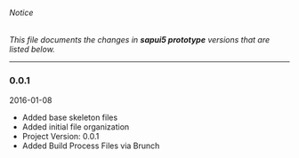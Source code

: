 ###### Notice ######

*This file documents the changes in **sapui5 prototype** versions that are listed below.*

* * *

### 0.0.1 ###

2016-01-08

+ Added base skeleton files
+ Added initial file organization
+ Project Version: 0.0.1
+ Added Build Process Files via Brunch